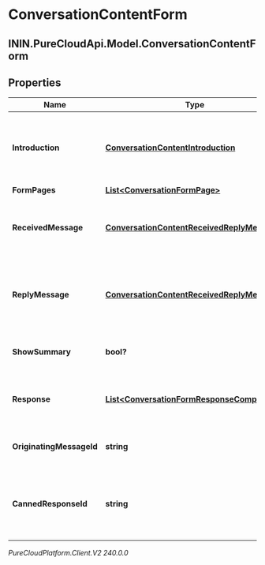 # ConversationContentForm

## ININ.PureCloudApi.Model.ConversationContentForm

## Properties

|Name | Type | Description | Notes|
|------------ | ------------- | ------------- | -------------|
| **Introduction** | [**ConversationContentIntroduction**](ConversationContentIntroduction) | The intro component, used to give an intro into what the form entails | [optional] |
| **FormPages** | [**List&lt;ConversationFormPage&gt;**](ConversationFormPage) | Form pages | [optional] |
| **ReceivedMessage** | [**ConversationContentReceivedReplyMessage**](ConversationContentReceivedReplyMessage) | The message prompt to fill out the form received. | [optional] |
| **ReplyMessage** | [**ConversationContentReceivedReplyMessage**](ConversationContentReceivedReplyMessage) | The reply message after the user has filled out the form received. | [optional] |
| **ShowSummary** | **bool?** | Show summary at end of form submission. | [optional] |
| **Response** | [**List&lt;ConversationFormResponseComponent&gt;**](ConversationFormResponseComponent) | Content of the payload included in the Form response. | [optional] |
| **OriginatingMessageId** | **string** | Reference to the ID of the original message. | [optional] |
| **CannedResponseId** | **string** | The id of the canned response which was used to create the form. | |



_PureCloudPlatform.Client.V2 240.0.0_
